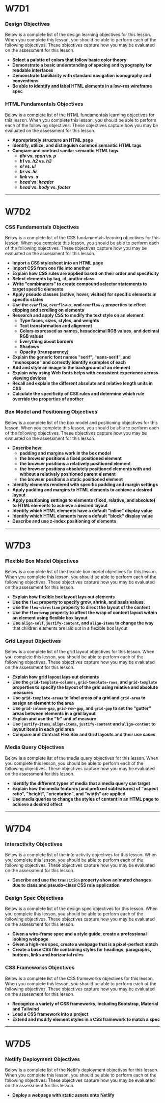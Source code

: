 # W7D1

### Design Objectives

Below is a complete list of the design learning objectives for this lesson.
When you complete this lesson, you should be able to perform each of the
following objectives. These objectives capture how you may be evaluated on the
assessment for this lesson.

-   **Select a palette of colors that follow basic color theory**
-   **Demonstrate a basic understanding of spacing and typography for readable
    interfaces**
-   **Demonstrate familiarity with standard navigation iconography and conventions**
-   **Be able to identify and label HTML elements in a low-res wireframe spec**

### HTML Fundamentals Objectives

Below is a complete list of the HTML fundamentals learning objectives for this
lesson. When you complete this lesson, you should be able to perform each of
the following objectives. These objectives capture how you may be evaluated on
the assessment for this lesson.

-   **Appropriately structure an HTML page**
-   **Identify, utilize, and distinguish common semantic HTML tags**
-   **Compare and contrast similar semantic HTML tags**
    -   **_div_ vs. _span_ vs. _p_**
    -   **_h1_ vs. _h2_ vs. _h3_**
    -   **_ol_ vs. _ul_**
    -   **_br_ vs. _hr_**
    -   **_link_ vs. _a_**
    -   **_head_ vs. _header_**
    -   **_head_ vs. _body_ vs. _footer_**

---

# W7D2

### CSS Fundamentals Objectives

Below is a complete list of the CSS fundamentals learning objectives for this
lesson. When you complete this lesson, you should be able to perform each of
the following objectives. These objectives capture how you may be evaluated on
the assessment for this lesson.

-   **Import a CSS stylesheet into an HTML page**
-   **Import CSS from one file into another**
-   **Explain how CSS rules are applied based on their order and specificity**
-   **Select elements by tag, id, and/or class**
-   **Write "combinators" to create compound selector statements to target
    specific elements**
-   **Apply pseudo classes (active, hover, visited) for specific elements in
    specific states**
-   **Use the `overflow`, `overflow-x`, and `overflow-y` properties to effect
    clipping and scrolling on elements**
-   **Research and apply CSS to modify the text style on an element:**
    -   **Type faces, sizes, styles, and weights**
    -   **Text transformation and alignment**
    -   **Colors expressed as names, hexadecimal RGB values, and decimal RGB values**
    -   **Everything about borders**
    -   **Shadows**
    -   **Opacity (transparency)**
-   **Explain the generic font names "serif", "sans-serif", and "monospace" and
    correctly identify examples of each**
-   **Add and style an image to the background of an element**
-   **Explain why using Web fonts helps with consistent experience across viewing
    devices**
-   **Recall and explain the different absolute and relative length units in CSS**
-   **Calculate the specificity of CSS rules and determine which rule override the
    properties of another**

### Box Model and Positioning Objectives

Below is a complete list of the box model and positioning objectives for this
lesson. When you complete this lesson, you should be able to perform each of
the following objectives. These objectives capture how you may be evaluated on
the assessment for this lesson.

-   **Describe how:**
    -   **padding and margins work in the box model**
    -   **the browser positions a fixed positioned element**
    -   **the browser positions a relatively positioned element**
    -   **the browser positions absolutely positioned elements with and without a
        relatively positioned parent element**
    -   **the browser positions a static positioned element**
-   **Identify elements rendered with specific padding and margin settings**
-   **Apply padding and margins to HTML elements to achieve a desired layout**
-   **Apply positioning settings to elements (fixed, relative, and absolute) to
    HTML elements to achieve a desired layout**
-   **Identify which HTML elements have a default "inline" display value**
-   **Identify which HTML elements have a default "block" display value**
-   **Describe and use z-index positioning of elements**

---

# W7D3

### Flexible Box Model Objectives

Below is a complete list of the flexible box model objectives for this lesson.
When you complete this lesson, you should be able to perform each of the
following objectives. These objectives capture how you may be evaluated on the
assessment for this lesson.

-   **Explain how flexible box layout lays out elements**
-   **Use the `flex` property to specify grow, shrink, and basis values.**
-   **Use the `flex-direction` property to direct the layout of the content**
-   **Use the `flex-wrap` property to affect the wrap of content layout within
    an element using flexible box layout**
-   **Use `align-self`, `justify-content`, and `align-items` to change the way**
    that children elements are laid out in a flexible box layout

### Grid Layout Objectives

Below is a complete list of the grid layout objectives for this lesson.
When you complete this lesson, you should be able to perform each of the
following objectives. These objectives capture how you may be evaluated on the
assessment for this lesson.

-   **Explain how grid layout lays out elements**
-   **Use the `grid-template-columns`, `grid-template-rows`, and `grid-template`
    properties to specify the layout of the grid using relative and absolute
    measures**
-   **Use `grid-template-areas` to label areas of a grid and `grid-area` to
    assign an element to the area**
-   **Use `grid-column-gap`, `grid-row-gap`, and `grid-gap` to set the "gutter"
    areas between elements in a grid layout**
-   **Explain and use the "fr" unit of measure**
-   **Use `justify-items`, `align-items`, `justify-content` and `align-content`
    to layout items in each grid area**
-   **Compare and Contrast Flex Box and Grid layouts and their use cases**

### Media Query Objectives

Below is a complete list of the media query objectives for this lesson. When
you complete this lesson, you should be able to perform each of the following
objectives. These objectives capture how you may be evaluated on the
assessment for this lesson.

-   **Identify the different types of media that a media query can target**
-   **Explain how the media features (and prefixed subfeatures) of "aspect
    ratio", "height", "orientation", and "width" are applied**
-   **Use media queries to change the styles of content in an HTML page to
    achieve a desired effect**

---

# W7D4

### Interactivity Objectives

Below is a complete list of the interactivity objectives for this lesson. When
you complete this lesson, you should be able to perform each of the following
objectives. These objectives capture how you may be evaluated on the
assessment for this lesson.

-   **Describe and use the `transition` property show animated changes due to
    class and pseudo-class CSS rule application**

### Design Spec Objectives

Below is a complete list of the design spec objectives for this lesson. When
you complete this lesson, you should be able to perform each of the following
objectives. These objectives capture how you may be evaluated on the
assessment for this lesson.

-   **Given a wire-frame spec and a style guide, create a professional looking
    webpage**
-   **Given a high-res spec, create a webpage that is a pixel-perfect match**
-   **Create a base CSS file containing styles for headings, paragraphs,
    buttons, links and horizontal rules**

### CSS Frameworks Objectives

Below is a complete list of the CSS frameworks objectives for this lesson.
When you complete this lesson, you should be able to perform each of the
following objectives. These objectives capture how you may be evaluated on the
assessment for this lesson.

-   **Recognize a variety of CSS frameworks, including Bootstrap, Material and
    Tailwind**
-   **Load a CSS framework into a project**
-   **Extend and modify element styles in a CSS framework to match a spec**

---

# W7D5

### Netlify Deployment Objectives

Below is a complete list of the Netlify deployment objectives for this lesson.
When you complete this lesson, you should be able to perform each of the
following objectives. These objectives capture how you may be evaluated on the
assessment for this lesson.

-   **Deploy a webpage with static assets onto Netlify**
